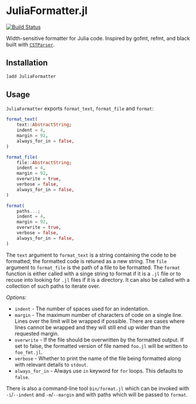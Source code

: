 # JuliaFormatter.jl

[![Build Status](https://travis-ci.org/domluna/JuliaFormatter.jl.svg?branch=master)](https://travis-ci.org/domluna/JuliaFormatter.jl)

Width-sensitive formatter for Julia code. Inspired by gofmt, refmt, and black built with [`CSTParser`](https://github.com/ZacLN/CSTParser.jl).

## Installation

```julia
]add JuliaFormatter
```

## Usage

`JuliaFormatter` exports `format_text`, `format_file` and `format`:

```julia
format_text(
    text::AbstractString;
    indent = 4,
    margin = 92,
    always_for_in = false,
)

format_file(
    file::AbstractString;
    indent = 4,
    margin = 92,
    overwrite = true,
    verbose = false,
    always_for_in = false,
)

format(
    paths...;
    indent = 4,
    margin = 92,
    overwrite = true,
    verbose = false,
    always_for_in = false,
)
```

The `text` argument to `format_text` is a string containing the code to be formatted; the formatted code is retuned as a new string. The `file` argument to `format_file` is the path of a file to be formatted. The `format` function is either called with a singe string to format if it is a `.jl` file or to recuse into looking for `.jl` files if it is a directory. It can also be called with a collection of such paths to iterate over.

*Options:*

* `indent` - The number of spaces used for an indentation.
* `margin` - The maximum number of characters of code on a single line. Lines over
the limit will be wrapped if possible. There are cases where lines cannot be wrapped
and they will still end up wider than the requested margin.
* `overwrite` - If the file should be overwritten by the formatted output. If set to false, the formatted version of file named `foo.jl` will be written to `foo_fmt.jl`.
* `verbose` - Whether to print the name of the file being formatted along with relevant details to `stdout`.
* `always_for_in` - Always use `in` keyword for `for` loops. This defaults to `false`.

There is also a command-line tool `bin/format.jl` which can be invoked with `-i`/`--indent` and `-m`/`--margin` and with paths which will be passed to `format`.

